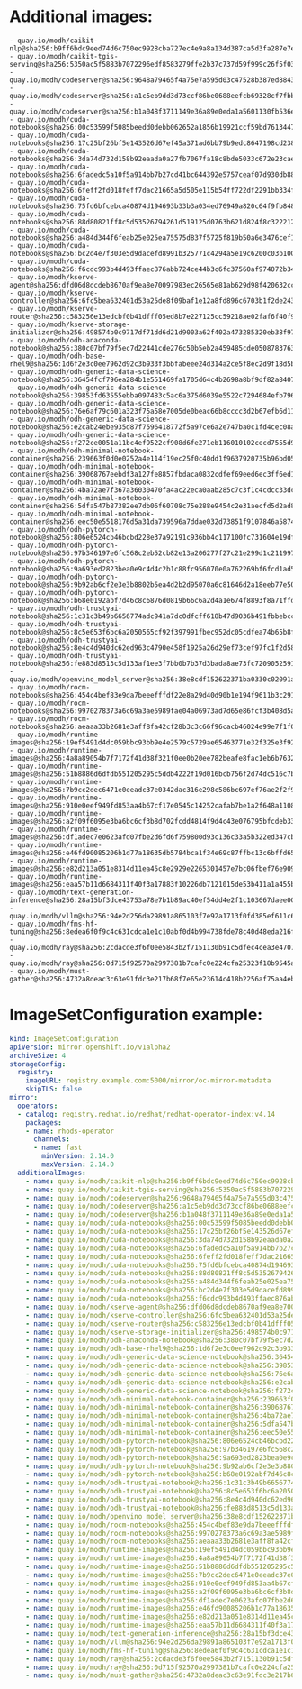 # Additional images:
    - quay.io/modh/caikit-nlp@sha256:b9ff6bdc9eed74d6c750ec9928cba727ec4e9a8a134d387ca5d3fa287e7e389b
    - quay.io/modh/caikit-tgis-serving@sha256:5350ac5f5883b7072296edf8583279ffe2b37c737d59f999c26f5f03bb7889bf
    - quay.io/modh/codeserver@sha256:9648a79465f4a75e7a595d03c47528b387ed8843285bf98dcd518d67306a2d2e
    - quay.io/modh/codeserver@sha256:a1c5eb9dd3d73ccf86be0688eefcb69328cf7fbbc75cbe41701ab57c66a036e2
    - quay.io/modh/codeserver@sha256:b1a048f3711149e36a89e0eda1a5601130fb536ecc0aabae42ab6e4d26977354
    - quay.io/modh/cuda-notebooks@sha256:00c53599f5085beedd0debb062652a1856b19921ccf59bd76134471d24c3fa7d
    - quay.io/modh/cuda-notebooks@sha256:17c25bf26bf5e143526d67ef45a371ad6bb79b9edc8647198cd238ffe2c55130
    - quay.io/modh/cuda-notebooks@sha256:3da74d732d158b92eaada0a27fb7067fa18c8bde5033c672e23caed0f21d6481
    - quay.io/modh/cuda-notebooks@sha256:6fadedc5a10f5a914bb7b27cd41bc644392e5757ceaf07d930db884112054265
    - quay.io/modh/cuda-notebooks@sha256:6feff2fd018feff7dac21665a5d505e115b54ff722df2291bb334ffa728faede
    - quay.io/modh/cuda-notebooks@sha256:75fd6bfcebca40874d194693b33b3a034ed76949a820c64f9fb848dd4e7c0aa0
    - quay.io/modh/cuda-notebooks@sha256:88d80821ff8c5d53526794261d519125d0763b621d824f8c3222127dab7b6cc8
    - quay.io/modh/cuda-notebooks@sha256:a484d344f6feab25e025ea75575d837f5725f819b50a6e3476cef1f9925c07a5
    - quay.io/modh/cuda-notebooks@sha256:bc2d4e7f303e5d9dacefd8991b325771c4294a5e19c6200c03b1002ed7e66ace
    - quay.io/modh/cuda-notebooks@sha256:f6cdc993b4d493ffaec876abb724ce44b3c6fc37560af974072b346e45ac1a3b
    - quay.io/modh/kserve-agent@sha256:dfd06d8dcdeb8670af9ea8e70097983ec26565e81ab629d98f420632cc438f5e
    - quay.io/modh/kserve-controller@sha256:6fc5bea632401d53a25de8f09baf1e12a8fd896c6703b1f2de243543ced1f01c
    - quay.io/modh/kserve-router@sha256:c583256e13edcbf0b41dfff05ed8b7e227125cc59218ae02faf6f40f9b33b103
    - quay.io/modh/kserve-storage-initializer@sha256:498574b0c9717df71dd6d21d9003a62f402a473285320eb38f976c2d5f017eac
    - quay.io/modh/odh-anaconda-notebook@sha256:380c07bf79f5ec7d22441cde276c50b5eb2a459485cde05087837639a566ae3d
    - quay.io/modh/odh-base-rhel9@sha256:1d6f2e3c0ee7962d92c3b933f3bbfabeee24d314a2ce5f8ec2d9f18d5b6723d4
    - quay.io/modh/odh-generic-data-science-notebook@sha256:36454fcf796ea284b1e551469fa1705d64c4b2698a8bf9df82a84077989faf5e
    - quay.io/modh/odh-generic-data-science-notebook@sha256:39853fd63555ebba097483c5ac6a375d6039e5522c7294684efb7966ba4bc693
    - quay.io/modh/odh-generic-data-science-notebook@sha256:76e6af79c601a323f75a58e7005de0beac66b8cccc3d2b67efb6d11d85f0cfa1
    - quay.io/modh/odh-generic-data-science-notebook@sha256:e2cab24ebe935d87f7596418772f5a97ce6a2e747ba0c1fd4cec08a728e99403
    - quay.io/modh/odh-generic-data-science-notebook@sha256:f272ce0051a11bc4ef9522cf908d6fe271eb116010102cecd7555d90f6eccb02
    - quay.io/modh/odh-minimal-notebook-container@sha256:239663f0d0e0252a4e114f19ec25f0c40dd1f9637920735b96bd054fe74a0a83
    - quay.io/modh/odh-minimal-notebook-container@sha256:39068767eebdf3a127fe8857fbdaca0832cdfef69eed6ec3ff6ed1858029420f
    - quay.io/modh/odh-minimal-notebook-container@sha256:4ba72ae7f367a36030470fa4ac22eca0aab285c7c3f1c4cdcc33dc07aa522143
    - quay.io/modh/odh-minimal-notebook-container@sha256:5dfa547b87382ee7db06f60708c75e288e9454c2e31aecfd5d2ad81d5601c128
    - quay.io/modh/odh-minimal-notebook-container@sha256:eec50e5518176d5a31da739596a7ddae032d73851f9107846a587442ebd10a82
    - quay.io/modh/odh-pytorch-notebook@sha256:806e6524cb46bcbd228e37a92191c936bb4c117100fc731604e19df80286b19d
    - quay.io/modh/odh-pytorch-notebook@sha256:97b346197e6fc568c2eb52cb82e13a206277f27c21e299d1c211997f140f638b
    - quay.io/modh/odh-pytorch-notebook@sha256:9a693ed2823bea0e9c4d4c2b1c88fc956070e0a762269bf6fcd1ad5ab748a70e
    - quay.io/modh/odh-pytorch-notebook@sha256:9b92ab6cf2e3e3b8802b5ea4d2b2d95070a6c81646d2a18eeb77e5035fddf6e9
    - quay.io/modh/odh-pytorch-notebook@sha256:b68e0192abf7d46c8c6876d0819b66c6a2d4a1e674f8893f8a71ffdcba96866c
    - quay.io/modh/odh-trustyai-notebook@sha256:1c31c3b49b6656774adc941a7dc0dfcff618b47d9036b491fbbebcccbba3b9dc
    - quay.io/modh/odh-trustyai-notebook@sha256:8c5e653f6bc6a2050565cf92f397991fbec952dc05cdfea74b65b8fd3047c9d4
    - quay.io/modh/odh-trustyai-notebook@sha256:8e4c4d940dc62ed963c4790e458f1925a26d29ef73cef97fc1f2d585ecf202cc
    - quay.io/modh/odh-trustyai-notebook@sha256:fe883d8513c5d133af1ee3f7bb0b7b37d3bada8ae73fc7209052591d4be681c0
    - quay.io/modh/openvino_model_server@sha256:38e8cdf152622371ba0330c02091a8d54b39c14de1d4b8f0bb696dcf0e6d4398
    - quay.io/modh/rocm-notebooks@sha256:454c4bef83e9da7beeefffdf22e8a29d40d90b1e194f9611b3c2911149f69cd3
    - quay.io/modh/rocm-notebooks@sha256:9970278373a6c69a3ae5989fae04a06973ad7d65e86fcf3b408d5aa21ab8456b
    - quay.io/modh/rocm-notebooks@sha256:aeaaa33b2681e3aff8fa42cf28b3c3c66f96cacb46024e99e7f1f022796d017e
    - quay.io/modh/runtime-images@sha256:19ef5491d4dc059bbc93bb9e4e2579c5729ae65463771e32f325e3f925ac8363
    - quay.io/modh/runtime-images@sha256:4a8a89054b7f7172f41d38f321f0ee0b20ee782beafe8fac1eb6b76322faa460
    - quay.io/modh/runtime-images@sha256:51b8886d6dfdb551205295c5ddb4222f19d016bcb756f2d74dc516c7b7bc9705
    - quay.io/modh/runtime-images@sha256:7b9cc2dec6471e0eeadc37e0342dac316e298c586bc697ef76ae2f2f93620614
    - quay.io/modh/runtime-images@sha256:910e0eef949fd853aa4b67cf17e0545c14252cafab7be1a2f648a1108bf0276b
    - quay.io/modh/runtime-images@sha256:a2f09f6095e3ba6bc6cf3b8d702fcdd4814f9d4c43e076795bfcdeb334ef9978
    - quay.io/modh/runtime-images@sha256:df1adec7e0623afd07fbe2d6fd6f759800d93c136c33a5b322ed347cbbbd70aa
    - quay.io/modh/runtime-images@sha256:e46fd90085206b1d77a18635db5784bca1f34e69c87ffbc13c6bffd65fd3c9d5
    - quay.io/modh/runtime-images@sha256:e82d213a051e8314d11ea45c8e2929e2265301457e7bc06fbef76e9097b146a1
    - quay.io/modh/runtime-images@sha256:eaa57b11d6684311f40f3a17883f10226db7121015de53b411a1a455b5779851
    - quay.io/modh/text-generation-inference@sha256:28a15bf3dce43753a78e7b1b89ac40ef54dd4e2f1c103667daee009725cc2562
    - quay.io/modh/vllm@sha256:94e2d256da29891a865103f7e92a1713f0fd385ef611c6162526f4a297e70916
    - quay.io/modh/fms-hf-tuning@sha256:8edea6f0f9c4c631cdca1e1c10abf0d4b994738fde78c40d48eda216fdd382f5
    - quay.io/modh/ray@sha256:2cdacde3f6f0ee5843b2f7151130b91c5dfec4cea3e470720722c2fdb0779495
    - quay.io/modh/ray@sha256:0d715f92570a2997381b7cafc0e224cfa25323f18b9545acfd23bc2b71576d06
    - quay.io/modh/must-gather@sha256:4732a8deac3c63e91fdc3e217b68f7e65e23614c418b2256af75aa4eb55c6e0e




# ImageSetConfiguration example:
```yaml
kind: ImageSetConfiguration
apiVersion: mirror.openshift.io/v1alpha2
archiveSize: 4
storageConfig:
  registry: 
    imageURL: registry.example.com:5000/mirror/oc-mirror-metadata
    skipTLS: false                       
mirror:
  operators:
  - catalog: registry.redhat.io/redhat/redhat-operator-index:v4.14
    packages:
    - name: rhods-operator
      channels:
      - name: fast
        minVersion: 2.14.0
        maxVersion: 2.14.0
  additionalImages:   
    - name: quay.io/modh/caikit-nlp@sha256:b9ff6bdc9eed74d6c750ec9928cba727ec4e9a8a134d387ca5d3fa287e7e389b
    - name: quay.io/modh/caikit-tgis-serving@sha256:5350ac5f5883b7072296edf8583279ffe2b37c737d59f999c26f5f03bb7889bf
    - name: quay.io/modh/codeserver@sha256:9648a79465f4a75e7a595d03c47528b387ed8843285bf98dcd518d67306a2d2e
    - name: quay.io/modh/codeserver@sha256:a1c5eb9dd3d73ccf86be0688eefcb69328cf7fbbc75cbe41701ab57c66a036e2
    - name: quay.io/modh/codeserver@sha256:b1a048f3711149e36a89e0eda1a5601130fb536ecc0aabae42ab6e4d26977354
    - name: quay.io/modh/cuda-notebooks@sha256:00c53599f5085beedd0debb062652a1856b19921ccf59bd76134471d24c3fa7d
    - name: quay.io/modh/cuda-notebooks@sha256:17c25bf26bf5e143526d67ef45a371ad6bb79b9edc8647198cd238ffe2c55130
    - name: quay.io/modh/cuda-notebooks@sha256:3da74d732d158b92eaada0a27fb7067fa18c8bde5033c672e23caed0f21d6481
    - name: quay.io/modh/cuda-notebooks@sha256:6fadedc5a10f5a914bb7b27cd41bc644392e5757ceaf07d930db884112054265
    - name: quay.io/modh/cuda-notebooks@sha256:6feff2fd018feff7dac21665a5d505e115b54ff722df2291bb334ffa728faede
    - name: quay.io/modh/cuda-notebooks@sha256:75fd6bfcebca40874d194693b33b3a034ed76949a820c64f9fb848dd4e7c0aa0
    - name: quay.io/modh/cuda-notebooks@sha256:88d80821ff8c5d53526794261d519125d0763b621d824f8c3222127dab7b6cc8
    - name: quay.io/modh/cuda-notebooks@sha256:a484d344f6feab25e025ea75575d837f5725f819b50a6e3476cef1f9925c07a5
    - name: quay.io/modh/cuda-notebooks@sha256:bc2d4e7f303e5d9dacefd8991b325771c4294a5e19c6200c03b1002ed7e66ace
    - name: quay.io/modh/cuda-notebooks@sha256:f6cdc993b4d493ffaec876abb724ce44b3c6fc37560af974072b346e45ac1a3b
    - name: quay.io/modh/kserve-agent@sha256:dfd06d8dcdeb8670af9ea8e70097983ec26565e81ab629d98f420632cc438f5e
    - name: quay.io/modh/kserve-controller@sha256:6fc5bea632401d53a25de8f09baf1e12a8fd896c6703b1f2de243543ced1f01c
    - name: quay.io/modh/kserve-router@sha256:c583256e13edcbf0b41dfff05ed8b7e227125cc59218ae02faf6f40f9b33b103
    - name: quay.io/modh/kserve-storage-initializer@sha256:498574b0c9717df71dd6d21d9003a62f402a473285320eb38f976c2d5f017eac
    - name: quay.io/modh/odh-anaconda-notebook@sha256:380c07bf79f5ec7d22441cde276c50b5eb2a459485cde05087837639a566ae3d
    - name: quay.io/modh/odh-base-rhel9@sha256:1d6f2e3c0ee7962d92c3b933f3bbfabeee24d314a2ce5f8ec2d9f18d5b6723d4
    - name: quay.io/modh/odh-generic-data-science-notebook@sha256:36454fcf796ea284b1e551469fa1705d64c4b2698a8bf9df82a84077989faf5e
    - name: quay.io/modh/odh-generic-data-science-notebook@sha256:39853fd63555ebba097483c5ac6a375d6039e5522c7294684efb7966ba4bc693
    - name: quay.io/modh/odh-generic-data-science-notebook@sha256:76e6af79c601a323f75a58e7005de0beac66b8cccc3d2b67efb6d11d85f0cfa1
    - name: quay.io/modh/odh-generic-data-science-notebook@sha256:e2cab24ebe935d87f7596418772f5a97ce6a2e747ba0c1fd4cec08a728e99403
    - name: quay.io/modh/odh-generic-data-science-notebook@sha256:f272ce0051a11bc4ef9522cf908d6fe271eb116010102cecd7555d90f6eccb02
    - name: quay.io/modh/odh-minimal-notebook-container@sha256:239663f0d0e0252a4e114f19ec25f0c40dd1f9637920735b96bd054fe74a0a83
    - name: quay.io/modh/odh-minimal-notebook-container@sha256:39068767eebdf3a127fe8857fbdaca0832cdfef69eed6ec3ff6ed1858029420f
    - name: quay.io/modh/odh-minimal-notebook-container@sha256:4ba72ae7f367a36030470fa4ac22eca0aab285c7c3f1c4cdcc33dc07aa522143
    - name: quay.io/modh/odh-minimal-notebook-container@sha256:5dfa547b87382ee7db06f60708c75e288e9454c2e31aecfd5d2ad81d5601c128
    - name: quay.io/modh/odh-minimal-notebook-container@sha256:eec50e5518176d5a31da739596a7ddae032d73851f9107846a587442ebd10a82
    - name: quay.io/modh/odh-pytorch-notebook@sha256:806e6524cb46bcbd228e37a92191c936bb4c117100fc731604e19df80286b19d
    - name: quay.io/modh/odh-pytorch-notebook@sha256:97b346197e6fc568c2eb52cb82e13a206277f27c21e299d1c211997f140f638b
    - name: quay.io/modh/odh-pytorch-notebook@sha256:9a693ed2823bea0e9c4d4c2b1c88fc956070e0a762269bf6fcd1ad5ab748a70e
    - name: quay.io/modh/odh-pytorch-notebook@sha256:9b92ab6cf2e3e3b8802b5ea4d2b2d95070a6c81646d2a18eeb77e5035fddf6e9
    - name: quay.io/modh/odh-pytorch-notebook@sha256:b68e0192abf7d46c8c6876d0819b66c6a2d4a1e674f8893f8a71ffdcba96866c
    - name: quay.io/modh/odh-trustyai-notebook@sha256:1c31c3b49b6656774adc941a7dc0dfcff618b47d9036b491fbbebcccbba3b9dc
    - name: quay.io/modh/odh-trustyai-notebook@sha256:8c5e653f6bc6a2050565cf92f397991fbec952dc05cdfea74b65b8fd3047c9d4
    - name: quay.io/modh/odh-trustyai-notebook@sha256:8e4c4d940dc62ed963c4790e458f1925a26d29ef73cef97fc1f2d585ecf202cc
    - name: quay.io/modh/odh-trustyai-notebook@sha256:fe883d8513c5d133af1ee3f7bb0b7b37d3bada8ae73fc7209052591d4be681c0
    - name: quay.io/modh/openvino_model_server@sha256:38e8cdf152622371ba0330c02091a8d54b39c14de1d4b8f0bb696dcf0e6d4398
    - name: quay.io/modh/rocm-notebooks@sha256:454c4bef83e9da7beeefffdf22e8a29d40d90b1e194f9611b3c2911149f69cd3
    - name: quay.io/modh/rocm-notebooks@sha256:9970278373a6c69a3ae5989fae04a06973ad7d65e86fcf3b408d5aa21ab8456b
    - name: quay.io/modh/rocm-notebooks@sha256:aeaaa33b2681e3aff8fa42cf28b3c3c66f96cacb46024e99e7f1f022796d017e
    - name: quay.io/modh/runtime-images@sha256:19ef5491d4dc059bbc93bb9e4e2579c5729ae65463771e32f325e3f925ac8363
    - name: quay.io/modh/runtime-images@sha256:4a8a89054b7f7172f41d38f321f0ee0b20ee782beafe8fac1eb6b76322faa460
    - name: quay.io/modh/runtime-images@sha256:51b8886d6dfdb551205295c5ddb4222f19d016bcb756f2d74dc516c7b7bc9705
    - name: quay.io/modh/runtime-images@sha256:7b9cc2dec6471e0eeadc37e0342dac316e298c586bc697ef76ae2f2f93620614
    - name: quay.io/modh/runtime-images@sha256:910e0eef949fd853aa4b67cf17e0545c14252cafab7be1a2f648a1108bf0276b
    - name: quay.io/modh/runtime-images@sha256:a2f09f6095e3ba6bc6cf3b8d702fcdd4814f9d4c43e076795bfcdeb334ef9978
    - name: quay.io/modh/runtime-images@sha256:df1adec7e0623afd07fbe2d6fd6f759800d93c136c33a5b322ed347cbbbd70aa
    - name: quay.io/modh/runtime-images@sha256:e46fd90085206b1d77a18635db5784bca1f34e69c87ffbc13c6bffd65fd3c9d5
    - name: quay.io/modh/runtime-images@sha256:e82d213a051e8314d11ea45c8e2929e2265301457e7bc06fbef76e9097b146a1
    - name: quay.io/modh/runtime-images@sha256:eaa57b11d6684311f40f3a17883f10226db7121015de53b411a1a455b5779851
    - name: quay.io/modh/text-generation-inference@sha256:28a15bf3dce43753a78e7b1b89ac40ef54dd4e2f1c103667daee009725cc2562
    - name: quay.io/modh/vllm@sha256:94e2d256da29891a865103f7e92a1713f0fd385ef611c6162526f4a297e70916
    - name: quay.io/modh/fms-hf-tuning@sha256:8edea6f0f9c4c631cdca1e1c10abf0d4b994738fde78c40d48eda216fdd382f5
    - name: quay.io/modh/ray@sha256:2cdacde3f6f0ee5843b2f7151130b91c5dfec4cea3e470720722c2fdb0779495
    - name: quay.io/modh/ray@sha256:0d715f92570a2997381b7cafc0e224cfa25323f18b9545acfd23bc2b71576d06
    - name: quay.io/modh/must-gather@sha256:4732a8deac3c63e91fdc3e217b68f7e65e23614c418b2256af75aa4eb55c6e0e



```
